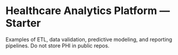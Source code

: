 # Healthcare Analytics Platform — Starter

Examples of ETL, data validation, predictive modeling, and reporting pipelines. Do not store PHI in public repos.
